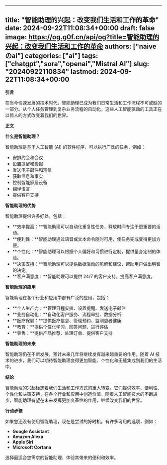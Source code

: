 
---
title: "智能助理的兴起：改变我们生活和工作的革命"
date: 2024-09-22T11:08:34+00:00
draft: false
image: https://og.g0f.cn/api/og?title=智能助理的兴起：改变我们生活和工作的革命
authors: ["naiveのai"]
categories: ["ai"]
tags: ["chatgpt","sora","openai","Mistral AI"]
slug: "20240922110834"
lastmod: 2024-09-22T11:08:34+00:00
---
**引言**

在当今快速发展的技术时代，智能助理已成为我们日常生活和工作流程不可或缺的一部分。从个人任务管理到复杂业务流程的自动化，这些人工智能驱动的工具正在以惊人的方式改变着我们的世界。

**正文**

**什么是智能助理？**

智能助理是基于人工智能 (AI) 的软件程序，可以执行广泛的任务，例如：

* 安排约会和会议
* 设置提醒和警报
* 发送电子邮件和短信
* 获取信息和事实
* 控制智能家居设备
* 翻译语言
* 提供客户支持

**智能助理的优势**

智能助理提供许多好处，包括：

* **效率提高：**智能助理可以自动化重复性任务，释放时间专注于更重要的活动。
* **便利性：**智能助理通过语音或文本命令随时可用，使任务完成变得更加方便。
* **个性化：**智能助理可以根据个人偏好和习惯进行定制，提供量身定制的体验。
* **决策支持：**智能助理可以提供数据驱动的见解和建议，帮助用户做出明智的决定。
* **客户满意度：**智能助理可以提供 24/7 的客户支持，提高客户满意度。

**智能助理的应用**

智能助理在各个行业和应用中都有广泛的应用，包括：

* **个人生产力：**管理日程安排、设置提醒、发送电子邮件
* **业务自动化：**自动化客户服务、流程审批、数据分析
* **医疗保健：**提供医疗信息、管理预约、监测患者健康
* **教育：**提供个性化学习、回答问题、进行评估
* **零售：**提供产品推荐、处理订单、提供客户支持

**智能助理的未来**

智能助理仍在不断发展，预计未来几年将继续发挥越来越重要的作用。随着 AI 技术的进步，我们可以期待智能助理变得更加智能、个性化和无缝集成到我们的生活中。

**结论**

智能助理的兴起标志着我们生活和工作方式的重大转变。它们提供效率、便利性、个性化和决策支持，在各个行业和应用中创造价值。随着人工智能技术的不断进步，智能助理有望在未来发挥更加变革性的作用，继续改变我们的世界。

**行动步骤**

如果您还没有使用智能助理，现在是尝试的好时机。有许多可用的选项，例如：

* **Google Assistant**
* **Amazon Alexa**
* **Apple Siri**
* **Microsoft Cortana**

选择最适合您需求的智能助理，体验其带来的便利和效率。